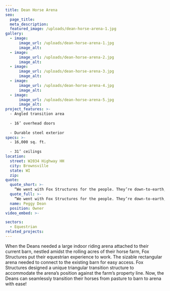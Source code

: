 ```yaml
---
title: Dean Horse Arena
seo:
  page_title:
  meta_description:
  featured_image: /uploads/dean-horse-arena-1.jpg
gallery: 
  - image: 
      image_url: /uploads/dean-horse-arena-1.jpg
      image_alt:
  - image: 
      image_url: /uploads/dean-horse-arena-2.jpg
      image_alt:
  - image: 
      image_url: /uploads/dean-horse-arena-3.jpg
      image_alt:
  - image: 
      image_url: /uploads/dean-horse-arena-4.jpg
      image_alt:
  - image: 
      image_url: /uploads/dean-horse-arena-5.jpg
      image_alt:
project_features: >-
  - Angled transition area
  
  - 16’ overhead doors
  
  - Durable steel exterior
specs: >-
  - 16,000 sq. ft.
  
  - 31’ ceilings
location:
  street: W2034 Highway HH
  city: Brownsville
  state: WI
  zip:
quote:
  quote_short: >-
    “We went with Fox Structures for the people. They’re down-to-earth, and there’s no pressure from start to finish. Building went on without a hitch, and it was a smooth process.”
  quote_full: >-
    “We went with Fox Structures for the people. They’re down-to-earth, and there’s no pressure from start to finish. Building went on without a hitch, and it was a smooth process. Foreman on site was amazing. Everything they promised was done and more. If we were in a hurry, they were in a hurry. If our pace changed, they slowed to allow necessary decision making. It was human interaction the entire time, no emails back and forth or ‘let me get with my sales department who needs to get with the finance department who needs to talk with their boss,’ etc. I most definitely would recommend Fox Structures and I have several times.”
  name: Peggy Dean
  position: Owner
video_embed: >-

sectors:
  - Equestrian
related_projects: 
---
```


When the Deans needed a large indoor riding arena attached to their current barn, nestled amidst the rolling acres of their horse farm, Fox Structures put their equestrian experience to work. The sizable rectangular arena needed to connect to the existing barn for easy access. Fox Structures designed a unique triangular transition structure to accommodate the arena’s position against the farm’s property line. Now, the Deans can seamlessly transition their horses from pasture to barn to arena with ease!
